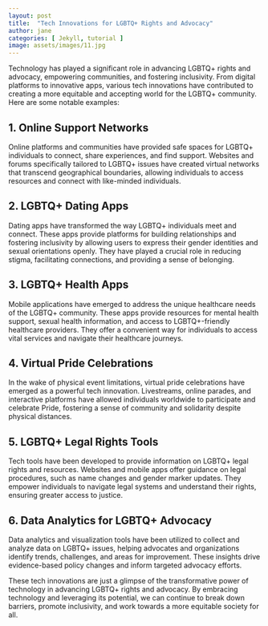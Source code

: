 ```yaml
---
layout: post
title:  "Tech Innovations for LGBTQ+ Rights and Advocacy"
author: jane
categories: [ Jekyll, tutorial ]
image: assets/images/11.jpg
---
```



Technology has played a significant role in advancing LGBTQ+ rights and advocacy, empowering communities, and fostering inclusivity. From digital platforms to innovative apps, various tech innovations have contributed to creating a more equitable and accepting world for the LGBTQ+ community. Here are some notable examples:

## 1. Online Support Networks
Online platforms and communities have provided safe spaces for LGBTQ+ individuals to connect, share experiences, and find support. Websites and forums specifically tailored to LGBTQ+ issues have created virtual networks that transcend geographical boundaries, allowing individuals to access resources and connect with like-minded individuals.

## 2. LGBTQ+ Dating Apps
Dating apps have transformed the way LGBTQ+ individuals meet and connect. These apps provide platforms for building relationships and fostering inclusivity by allowing users to express their gender identities and sexual orientations openly. They have played a crucial role in reducing stigma, facilitating connections, and providing a sense of belonging.

## 3. LGBTQ+ Health Apps
Mobile applications have emerged to address the unique healthcare needs of the LGBTQ+ community. These apps provide resources for mental health support, sexual health information, and access to LGBTQ+-friendly healthcare providers. They offer a convenient way for individuals to access vital services and navigate their healthcare journeys.

## 4. Virtual Pride Celebrations
In the wake of physical event limitations, virtual pride celebrations have emerged as a powerful tech innovation. Livestreams, online parades, and interactive platforms have allowed individuals worldwide to participate and celebrate Pride, fostering a sense of community and solidarity despite physical distances.

## 5. LGBTQ+ Legal Rights Tools
Tech tools have been developed to provide information on LGBTQ+ legal rights and resources. Websites and mobile apps offer guidance on legal procedures, such as name changes and gender marker updates. They empower individuals to navigate legal systems and understand their rights, ensuring greater access to justice.

## 6. Data Analytics for LGBTQ+ Advocacy
Data analytics and visualization tools have been utilized to collect and analyze data on LGBTQ+ issues, helping advocates and organizations identify trends, challenges, and areas for improvement. These insights drive evidence-based policy changes and inform targeted advocacy efforts.

These tech innovations are just a glimpse of the transformative power of technology in advancing LGBTQ+ rights and advocacy. By embracing technology and leveraging its potential, we can continue to break down barriers, promote inclusivity, and work towards a more equitable society for all.